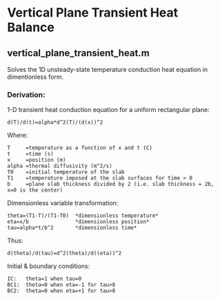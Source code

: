 # Vertical Plane Transient Heat Balance

## vertical_plane_transient_heat.m
Solves the 1D unsteady-state temperature conduction heat equation in dimentionless form.

### Derivation:
  1-D transient heat conduction equation for a uniform rectangular plane:
  
    d(T)/d(t)=alpha*d^2(T)/(d(x))^2 

  Where:

    T     =temperature as a function of x and t (C)
    t     =time (s)
    x     =position (m)
    alpha =thermal diffusivity (m^2/s)
    T0    =initial temperature of the slab
    T1    =temperature imposed at the slab surfaces for time > 0
    b     =plane slab thickness divided by 2 (i.e. slab thickness = 2b, x=0 is the center)

  Dimensionless variable transformation:
  
    theta=(T1-T)/(T1-T0)  *dimensionless temperature*
    eta=x/b               *dimensionless position*
    tau=alpha*t/b^2       *dimensionless time* 

  Thus:
  
    d(theta)/d(tau)=d^2(theta)/d((eta))^2 

  Initial & boundary conditions:
  
    IC:   theta=1 when tau=0
    BC1:  theta=0 when eta=-1 for tau>0
    BC2:  theta=0 when eta=+1 for tau>0
